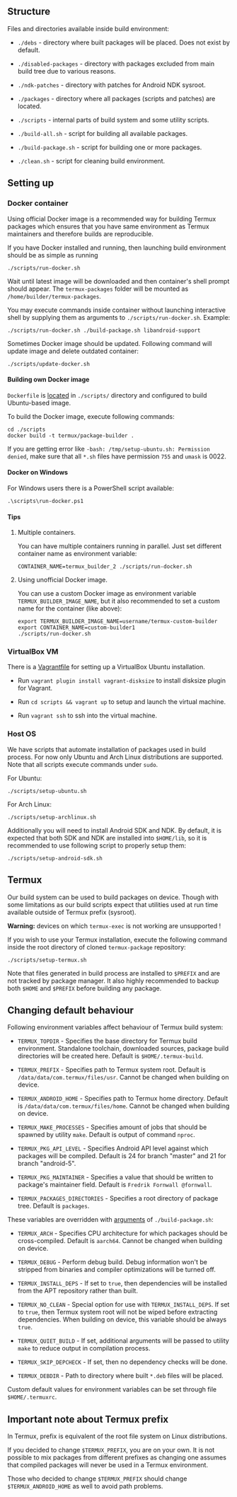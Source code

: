 ## Structure

Files and directories available inside build environment:

- `./debs` - directory where built packages will be placed. Does not exist by
  default.

- `./disabled-packages` - directory with packages excluded from main build tree
  due to various reasons.

- `./ndk-patches` - directory with patches for Android NDK sysroot.

- `./packages` - directory where all packages (scripts and patches) are
  located.

- `./scripts` - internal parts of build system and some utility scripts.

- `./build-all.sh` - script for building all available packages.

- `./build-package.sh` - script for building one or more packages.

- `./clean.sh` - script for cleaning build environment.

## Setting up

### Docker container

Using official Docker image is a recommended way for building Termux packages
which ensures that you have same environment as Termux maintainers and therefore
builds are reproducible.

If you have Docker installed and running, then launching build environment
should be as simple as running
```
./scripts/run-docker.sh
```
Wait until latest image will be downloaded and then container's shell prompt
should appear. The `termux-packages` folder will be mounted as `/home/builder/termux-packages`.

You may execute commands inside container without launching interactive shell
by supplying them as arguments to `./scripts/run-docker.sh`. Example:
```
./scripts/run-docker.sh ./build-package.sh libandroid-support
```

Sometimes Docker image should be updated. Following command will update image
and delete outdated container:
```
./scripts/update-docker.sh
```

#### Building own Docker image

`Dockerfile` is [located](https://github.com/termux/termux-packages/blob/master/scripts/Dockerfile)
in `./scripts/` directory and configured to build Ubuntu-based image.

To build the Docker image, execute following commands:
```
cd ./scripts
docker build -t termux/package-builder .
```

If you are getting error like `-bash: /tmp/setup-ubuntu.sh: Permission denied`,
make sure that all `*.sh` files have permission `755` and `umask` is 0022.

#### Docker on Windows

For Windows users there is a PowerShell script available:
```
.\scripts\run-docker.ps1
```

#### Tips

1. Multiple containers.

   You can have multiple containers running in parallel. Just set different
   container name as environment variable:
   ```
   CONTAINER_NAME=termux_builder_2 ./scripts/run-docker.sh
   ```

2. Using unofficial Docker image.

   You can use a custom Docker image as environment variable `TERMUX_BUILDER_IMAGE_NAME`,
   but it also recommended to set a custom name for the container (like above):
   ```
   export TERMUX_BUILDER_IMAGE_NAME=username/termux-custom-builder
   export CONTAINER_NAME=custom-builder1
   ./scripts/run-docker.sh
   ```

### VirtualBox VM

There is a [Vagrantfile](https://github.com/termux/termux-packages/blob/master/scripts/Vagrantfile)
for setting up a VirtualBox Ubuntu installation.

- Run `vagrant plugin install vagrant-disksize` to install disksize plugin for
  Vagrant.

- Run `cd scripts && vagrant up` to setup and launch the virtual machine.

- Run `vagrant ssh` to ssh into the virtual machine.

### Host OS

We have scripts that automate installation of packages used in build process.
For now only Ubuntu and Arch Linux distributions are supported. Note that all
scripts execute commands under `sudo`.

For Ubuntu:
```
./scripts/setup-ubuntu.sh
```

For Arch Linux:
```
./scripts/setup-archlinux.sh
```

Additionally you will need to install Android SDK and NDK. By default, it
is expected that both SDK and NDK are installed into `$HOME/lib`, so it is
recommended to use following script to properly setup them:
```
./scripts/setup-android-sdk.sh
```

## Termux

Our build system can be used to build packages on device. Though with some
limitations as our build scripts expect that utilities used at run time available
outside of Termux prefix (sysroot).

**Warning:** devices on which `termux-exec` is not working are unsupported !

If you wish to use your Termux installation, execute the following command inside
the root directory of cloned `termux-package` repository:
```
./scripts/setup-termux.sh
```

Note that files generated in build process are installed to `$PREFIX` and are
not tracked by package manager. It also highly recommended to backup both `$HOME`
and `$PREFIX` before building any package.

## Changing default behaviour

Following environment variables affect behaviour of Termux build system:

- `TERMUX_TOPDIR` - Specifies the base directory for Termux build environment.
  Standalone toolchain, downloaded sources, package build directories will be
  created here. Default is `$HOME/.termux-build`.

- `TERMUX_PREFIX` - Specifies path to Termux system root. Default is
  `/data/data/com.termux/files/usr`. Cannot be changed when building on device.

- `TERMUX_ANDROID_HOME` - Specifies path to Termux home directory. Default is
  `/data/data/com.termux/files/home`. Cannot be changed when building on device.

- `TERMUX_MAKE_PROCESSES` - Specifies amount of jobs that should be spawned by
  utility `make`. Default is output of command `nproc`.

- `TERMUX_PKG_API_LEVEL` - Specifies Android API level against which packages
  will be compiled. Default is 24 for branch "master" and 21 for branch "android-5".

- `TERMUX_PKG_MAINTAINER` - Specifies a value that should be written to package's
  maintainer field. Default is `Fredrik Fornwall @fornwall`.

- `TERMUX_PACKAGES_DIRECTORIES` - Specifies a root directory of package tree.
  Default is `packages`.

These variables are overridden with [arguments](./Building-packages#build-options)
of `./build-package.sh`:

- `TERMUX_ARCH` - Specifies CPU architecture for which packages should be
  cross-compiled. Default is `aarch64`. Cannot be changed when building on device.

- `TERMUX_DEBUG` - Perform debug build. Debug information won't be stripped from
  binaries and compiler optimizations will be turned off.

- `TERMUX_INSTALL_DEPS` - If set to `true`, then dependencies will be installed
  from the APT repository rather than built.

- `TERMUX_NO_CLEAN` - Special option for use with `TERMUX_INSTALL_DEPS`. If set
  to `true`, then Termux system root will not be wiped before extracting
  dependencies. When building on device, this variable should be always `true`.

- `TERMUX_QUIET_BUILD` - If set, additional arguments will be passed to utility
  `make` to reduce output in compilation process.

- `TERMUX_SKIP_DEPCHECK` - If set, then no dependency checks will be done.

- `TERMUX_DEBDIR` - Path to directory where built `*.deb` files will be placed.

Custom default values for environment variables can be set through file
`$HOME/.termuxrc`.

## Important note about Termux prefix

In Termux, prefix is equivalent of the root file system on Linux distributions.

If you decided to change `$TERMUX_PREFIX`, you are on your own. It is not
possible to mix packages from different prefixes as changing one assumes that
compiled packages will never be used in a Termux environment.

Those who decided to change `$TERMUX_PREFIX` should change `$TERMUX_ANDROID_HOME`
as well to avoid path problems.
